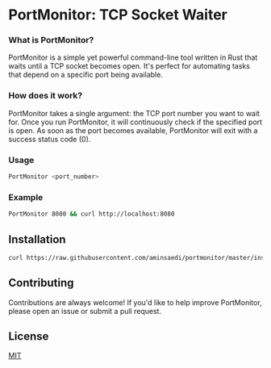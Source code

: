 
# PortMonitor: TCP Socket Waiter

### What is PortMonitor?

PortMonitor is a simple yet powerful command-line tool written in Rust that waits until a TCP socket becomes open. It's perfect for automating tasks that depend on a specific port being available.

### How does it work?

PortMonitor takes a single argument: the TCP port number you want to wait for. Once you run PortMonitor, it will continuously check if the specified port is open. As soon as the port becomes available, PortMonitor will exit with a success status code (0).

### Usage

```sh
PortMonitor <port_number>
```

### Example

```sh
PortMonitor 8080 && curl http://localhost:8080
```

## Installation

```sh
curl https://raw.githubusercontent.com/aminsaedi/portmonitor/master/install.sh | bash
```

## Contributing

Contributions are always welcome!
If you'd like to help improve PortMonitor, please open an issue or submit a pull request.

## License

[MIT](https://choosealicense.com/licenses/mit/)

